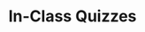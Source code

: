 ---
title: In-Class Quizzes
description: in-class quizzes
slug: cs61a-quiz

layout: resource

items:
  - title: Quiz 1
    description: Control and Higher-Order Functions
    url: /cs61a/quiz/quiz01.html
  - title: Quiz 2
    description: Environment Diagrams and Recursion
    url: /cs61a/quiz/quiz02.html
  - title: Quiz 3
    description: Trees and Sequences
    url: /cs61a/quiz/quiz03.html
  - title: Quiz 4
    description: Dictionaries and Mutation
    url: /cs61a/quiz/quiz04.html
  - title: Quiz 5
    description: Inheritance
    url: /cs61a/quiz/quiz05.html
---